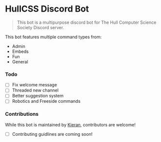 # HullCSS Discord Bot
> This bot is a multipurpose discord bot for The Hull Computer Science Society Discord server. 

This bot features multiple command types from:
* Admin
* Embeds
* Fun
* General

### Todo
* [ ] Fix welcome message 
* [ ] Threaded new channel
* [ ] Better suggestion system
* [ ] Robotics and Freeside commands

### Contributions
While this bot is maintained by [Kieran](https://github.com/KieranRobson), contributors are welcome! 
* [ ] Contributing guidlines are coming soon!